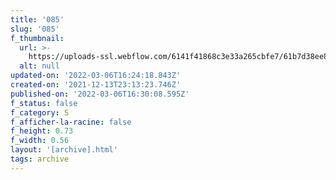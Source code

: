```yaml
---
title: '085'
slug: '085'
f_thumbnail:
  url: >-
    https://uploads-ssl.webflow.com/6141f41868c3e33a265cbfe7/61b7d38ee869293fc06be1c6_085.jpg
  alt: null
updated-on: '2022-03-06T16:24:18.843Z'
created-on: '2021-12-13T23:13:23.746Z'
published-on: '2022-03-06T16:30:08.595Z'
f_status: false
f_category: S
f_afficher-la-racine: false
f_height: 0.73
f_width: 0.56
layout: '[archive].html'
tags: archive
---
```



